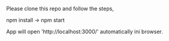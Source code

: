 Please clone this repo and follow the steps,

npm install -> npm start

App will open 'http://localhost:3000/' automatically ini browser.